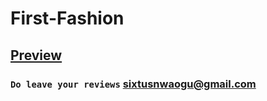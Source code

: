 # First-Fashion

## [Preview](https://firstfashion-lordsix.netlify.app/)

### `Do leave your reviews` [sixtusnwaogu@gmail.com](mailto:sixtusnwaogu@gmail.com)
